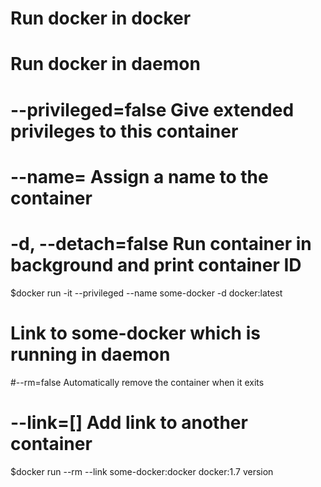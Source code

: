 Run docker in docker
========

# Run docker in daemon
# --privileged=false              Give extended privileges to this container
# --name=                         Assign a name to the container
# -d, --detach=false              Run container in background and print container ID
$docker run -it --privileged --name some-docker -d docker:latest

# Link to some-docker which is running in daemon
#--rm=false                      Automatically remove the container when it exits
# --link=[]                       Add link to another container

$docker run --rm --link some-docker:docker docker:1.7 version


